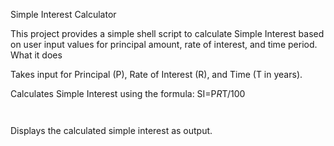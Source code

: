 Simple Interest Calculator

This project provides a simple shell script to calculate Simple Interest based on user input values for principal amount, rate of interest, and time period.
 What it does

Takes input for Principal (P), Rate of Interest (R), and Time (T in years).

Calculates Simple Interest using the formula:
SI=P*R*T/100

	​


Displays the calculated simple interest as output.
